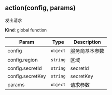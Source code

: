 <a name="action"></a>

## action(config, params)
发出请求

**Kind**: global function  

| Param | Type | Description |
| --- | --- | --- |
| config | <code>object</code> | 服务商基本参数 |
| config.region | <code>string</code> | 区域 |
| config.secretId | <code>string</code> | secretId |
| config.secretKey | <code>string</code> | secretKey |
| params | <code>object</code> | 请求参数 |

